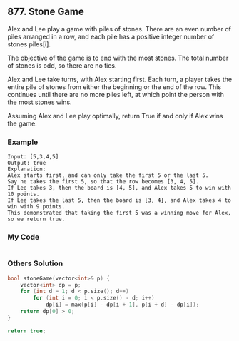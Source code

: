 ## 877. Stone Game

Alex and Lee play a game with piles of stones.  There are an even number of piles arranged in a row, and each pile has a positive integer number of stones piles[i].

The objective of the game is to end with the most stones.  The total number of stones is odd, so there are no ties.

Alex and Lee take turns, with Alex starting first.  Each turn, a player takes the entire pile of stones from either the beginning or the end of the row.  This continues until there are no more piles left, at which point the person with the most stones wins.

Assuming Alex and Lee play optimally, return True if and only if Alex wins the game.

### Example
```
Input: [5,3,4,5]
Output: true
Explanation: 
Alex starts first, and can only take the first 5 or the last 5.
Say he takes the first 5, so that the row becomes [3, 4, 5].
If Lee takes 3, then the board is [4, 5], and Alex takes 5 to win with 10 points.
If Lee takes the last 5, then the board is [3, 4], and Alex takes 4 to win with 9 points.
This demonstrated that taking the first 5 was a winning move for Alex, so we return true.
```

### My Code
```C++
```

### Others Solution
```C++
bool stoneGame(vector<int>& p) {
    vector<int> dp = p;
    for (int d = 1; d < p.size(); d++)
        for (int i = 0; i < p.size() - d; i++)
            dp[i] = max(p[i] - dp[i + 1], p[i + d] - dp[i]);
    return dp[0] > 0;
}
```

```C++
return true;
```


